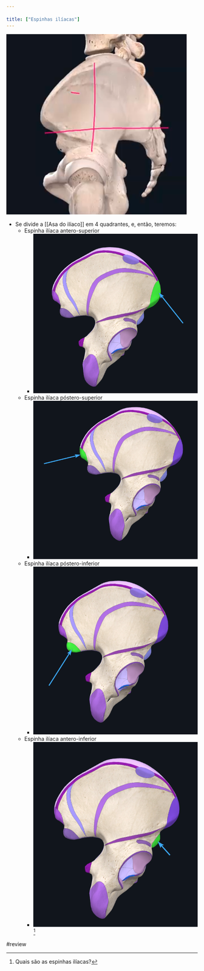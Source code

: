 ```yaml
---

title: ["Espinhas ilíacas"]
---
```

![Pasted image 20210414144403.png](Pasted%20image%2020210414144403.png)
+ Se divide a [[Asa do ilíaco]] em 4 quadrantes, e, então, teremos:
	+ Espinha ilíaca antero-superior
		+ ![Pasted image 20210414150050.png](Pasted%20image%2020210414150050.png)
	+ Espinha ilíaca póstero-superior
		+ ![Pasted image 20210414145953.png](Pasted%20image%2020210414145953.png)
	+ Espinha ilíaca póstero-inferior
		+ ![Pasted image 20210414150016.png](Pasted%20image%2020210414150016.png)
	+ Espinha ilíaca antero-inferior
		+ ![Pasted image 20210414150107.png](Pasted%20image%2020210414150107.png) [^866173]

[^866173]: Quais são as espinhas ilíacas?


#review 
